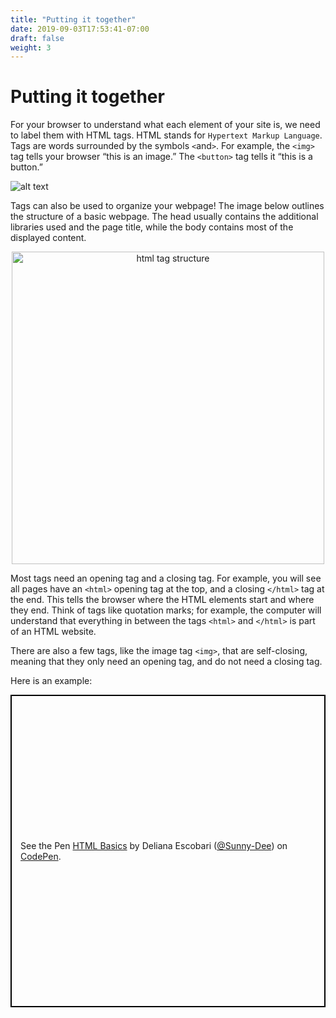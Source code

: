 ```yaml
---
title: "Putting it together"
date: 2019-09-03T17:53:41-07:00
draft: false
weight: 3
---
```


# Putting it together

For your browser to understand what each element of your site is, we need to label them with HTML tags. HTML stands for `Hypertext Markup Language`. Tags are words surrounded by the symbols `<`and`>`. For example, the `<img>` tag tells your browser “this is an image.” The `<button>` tag tells it “this is a button.”

![alt text](../media/web-tags-sm.png "html tags graphic")

Tags can also be used to organize your webpage! The image below outlines the structure of a basic webpage. The head usually contains the additional libraries used and the page title, while the body contains most of the displayed content.

<p style="text-align: center; "><img src="../media/htmlTagStructure.png" alt="html tag structure" width="500"/></p>

Most tags need an opening tag and a closing tag. For example, you will see all pages have an `<html>` opening tag at the top, and a closing `</html>` tag at the end. This tells the browser where the HTML elements start and where they end. Think of tags like quotation marks; for example, the computer will understand that everything in between the tags `<html>` and `</html>` is part of an HTML website.

There are also a few tags, like the image tag `<img>`, that are self-closing, meaning that they only need an opening tag, and do not need a closing tag.

Here is an example:

 <p class="codepen" data-height="500" data-theme-id="dark" data-default-tab="html,result" data-user="Sunny-Dee" data-slug-hash="ErRraG" style="height: 500px; box-sizing: border-box; display: flex; align-items: center; justify-content: center; border: 2px solid black; margin: 1em 0; padding: 1em;" data-pen-title="HTML Basics">
    <span>See the Pen <a href="https://codepen.io/Sunny-Dee/pen/ErRraG/">HTML Basics</a> by Deliana Escobari (<a href="https://codepen.io/Sunny-Dee">@Sunny-Dee</a>)
    on <a href="https://codepen.io">CodePen</a>.</span>
<script async src="//assets.codepen.io/assets/embed/ei.js"></script>
